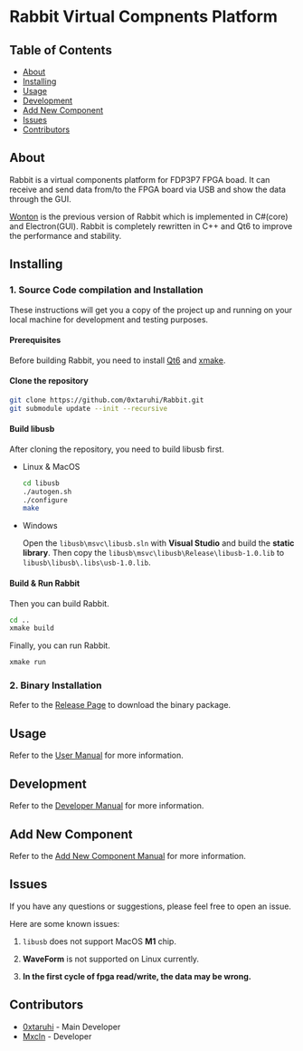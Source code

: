 # Rabbit Virtual Compnents Platform

## Table of Contents

- [About](#about)
- [Installing](#installing)
- [Usage](#usage)
- [Development](#development)
- [Add New Component](#add_new_component)
- [Issues](#issues)
- [Contributors](#contributors)

## About <a name = "about"></a>

Rabbit is a virtual components platform for FDP3P7 FPGA boad. 
It can receive and send data from/to the FPGA board via USB and show the data through the GUI. 

[Wonton](https://github.com/ChayCai/Wonton_master) is the previous version of Rabbit which is implemented in C#(core) and Electron(GUI). Rabbit is completely rewritten in C++ and Qt6 to improve the performance and stability.

## Installing <a name= "installing"></a>

### 1. Source Code compilation and Installation

These instructions will get you a copy of the project up and running on your local machine for development and testing purposes. 

#### Prerequisites

Before building Rabbit, you need to install [Qt6](https://www.qt.io/product/qt6) and [xmake](https://xmake.io/#/). 

#### Clone the repository

```bash
git clone https://github.com/0xtaruhi/Rabbit.git
git submodule update --init --recursive
```
#### Build libusb

After cloning the repository, you need to build libusb first.

* Linux & MacOS

    ```bash
    cd libusb
    ./autogen.sh
    ./configure
    make
    ```

* Windows

    Open the `libusb\msvc\libusb.sln` with **Visual Studio** and build the **static library**. Then copy the `libusb\msvc\libusb\Release\libusb-1.0.lib` to `libusb\libusb\.libs\usb-1.0.lib`.

#### Build & Run Rabbit

Then you can build Rabbit.

```bash
cd ..
xmake build
```

Finally, you can run Rabbit.

```bash
xmake run
```

### 2. Binary Installation

Refer to the [Release Page](https://github.com/0xtaruhi/Rabbit/releases) to download the binary package.

## Usage <a name = "usage"></a>

Refer to the [User Manual](./doc/RabbitHelpDoc.md) for more information.

## Development <a name = "development"></a>

Refer to the [Developer Manual](./doc/RabbitDevDoc.md) for more information.

## Add New Component <a name = "add_new_component"></a>

Refer to the [Add New Component Manual](./doc/AddNewComponent.md) for more information.

## Issues <a name = "issues"></a>

If you have any questions or suggestions, please feel free to open an issue.

Here are some known issues:

1. `libusb` does not support MacOS **M1** chip. 

2. **WaveForm** is not supported on Linux currently.

3. **In the first cycle of fpga read/write, the data may be wrong.**

## Contributors <a name = "contributors"></a>

* [0xtaruhi](https://github.com/0xtaruhi) - Main Developer
* [Mxcln](https://github.com/Mxcln) - Developer